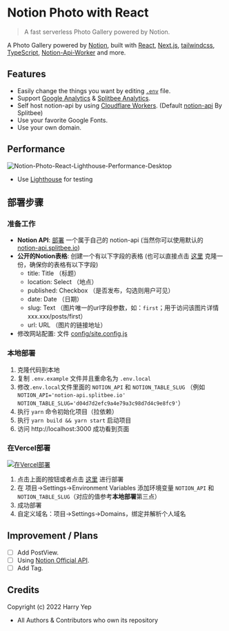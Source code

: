 # Notion Photo with React

> A fast serverless Photo Gallery powered by Notion.

A Photo Gallery powered by [Notion](https://notion.so), built with [React](https://reactjs.org), [Next.js](https://nextjs.org), [tailwindcss](https://tailwindcss.com), [TypeScript](https://www.typescriptlang.org/), [Notion-Api-Worker](https://github.com/splitbee/notion-api-worker) and more.

## Features

-   Easily change the things you want by editing [`.env`](./.env.example) file.
-   Support [Google Analytics](https://analytics.google.com/) & [Splitbee Analytics](https://splitbee.io/).
-   Self host notion-api by using [Cloudflare Workers](https://workers.dev). (Default [notion-api](https://notion-api.splitbee.io) By Splitbee)
-   Use your favorite Google Fonts.
-   Use your own domain.

## Performance

![Notion-Photo-React-Lighthouse-Performance-Desktop](https://cdn.harrly.com/project/GitHub/Notion-Photo-React/img/Lighthouse-Performance-Desktop.png)

-   Use [Lighthouse](https://developers.google.com/web/tools/lighthouse) for testing

## 部署步骤

### 准备工作

-   **Notion API**: [部署](https://github.com/splitbee/notion-api-worker) 一个属于自己的 notion-api (当然你可以使用默认的 [notion-api.splitbee.io](https://notion-api.splitbee.io/))
-   **公开的Notion表格**: 创建一个有以下字段的表格 (也可以直接点击 [这里](https://harrly.notion.site/d04d7d2efc9a4e79a3c98d7d4c9e8fc9) 克隆一份，确保你的表格有以下字段)
    -   title: Title （标题）
    -   location: Select （地点）
    -   published: Checkbox （是否发布，勾选则用户可见）
    -   date: Date （日期）
    -   slug: Text （图片唯一的url字段参数，如：`first`；用于访问该图片详情xxx.xxx/posts/first）
    -   url: URL （图片的链接地址）
-   修改网站配置: 文件 [config/site.config.js](/config/site.config.js)

### 本地部署

1. 克隆代码到本地
2. 复制 `.env.example` 文件并且重命名为 `.env.local`
3. 修改`.env.local`文件里面的 `NOTION_API` 和 `NOTION_TABLE_SLUG` （例如`NOTION_API='notion-api.splitbee.io'` `NOTION_TABLE_SLUG='d04d7d2efc9a4e79a3c98d7d4c9e8fc9'`）
4. 执行 `yarn` 命令初始化项目（拉依赖）
5. 执行 `yarn build && yarn start` 启动项目
6. 访问 http://localhost:3000 成功看到页面

### 在Vercel部署

[![在Vercel部署](https://vercel.com/button)](https://vercel.com/new/git/external?repository-url=https%3A%2F%2Fgithub.com%2FHarry-Yep%2FNotion-Photo-React)

1. 点击上面的按钮或者点击 [这里](https://vercel.com/new/git/external?repository-url=https%3A%2F%2Fgithub.com%2FHarry-Yep%2FNotion-Photo-React) 进行部署
2. 在 项目->Settings->Environment Variables 添加环境变量  `NOTION_API` 和 `NOTION_TABLE_SLUG`（对应的值参考**本地部署**第三点）
3. 成功部署
4. 自定义域名：项目->Settings->Domains，绑定并解析个人域名

## Improvement / Plans

-   [ ] Add PostView.
-   [ ] Using [Notion Official API](https://developers.notion.com/).
-   [ ] Add Tag.

## Credits

Copyright (c) 2022 Harry Yep

-   All Authors & Contributors who own its repository
